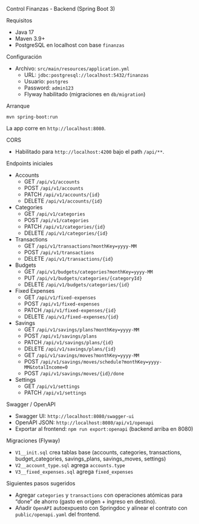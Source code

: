Control Finanzas - Backend (Spring Boot 3)

Requisitos
- Java 17
- Maven 3.9+
- PostgreSQL en localhost con base `finanzas`

Configuración
- Archivo: `src/main/resources/application.yml`
  - URL: `jdbc:postgresql://localhost:5432/finanzas`
  - Usuario: `postgres`
  - Password: `admin123`
  - Flyway habilitado (migraciones en `db/migration`)

Arranque
```
mvn spring-boot:run
```
La app corre en `http://localhost:8080`.

CORS
- Habilitado para `http://localhost:4200` bajo el path `/api/**`.

Endpoints iniciales
- Accounts
  - GET `/api/v1/accounts`
  - POST `/api/v1/accounts`
  - PATCH `/api/v1/accounts/{id}`
  - DELETE `/api/v1/accounts/{id}`
- Categories
  - GET `/api/v1/categories`
  - POST `/api/v1/categories`
  - PATCH `/api/v1/categories/{id}`
  - DELETE `/api/v1/categories/{id}`
- Transactions
  - GET `/api/v1/transactions?monthKey=yyyy-MM`
  - POST `/api/v1/transactions`
  - DELETE `/api/v1/transactions/{id}`
- Budgets
  - GET `/api/v1/budgets/categories?monthKey=yyyy-MM`
  - PUT `/api/v1/budgets/categories/{categoryId}`
  - DELETE `/api/v1/budgets/categories/{id}`
- Fixed Expenses
  - GET `/api/v1/fixed-expenses`
  - POST `/api/v1/fixed-expenses`
  - PATCH `/api/v1/fixed-expenses/{id}`
  - DELETE `/api/v1/fixed-expenses/{id}`
- Savings
  - GET `/api/v1/savings/plans?monthKey=yyyy-MM`
  - POST `/api/v1/savings/plans`
  - PATCH `/api/v1/savings/plans/{id}`
  - DELETE `/api/v1/savings/plans/{id}`
  - GET `/api/v1/savings/moves?monthKey=yyyy-MM`
  - POST `/api/v1/savings/moves/schedule?monthKey=yyyy-MM&totalIncome=0`
  - POST `/api/v1/savings/moves/{id}/done`
- Settings
  - GET `/api/v1/settings`
  - PATCH `/api/v1/settings`

Swagger / OpenAPI
- Swagger UI: `http://localhost:8080/swagger-ui`
- OpenAPI JSON: `http://localhost:8080/api/v1/openapi`
- Exportar al frontend: `npm run export:openapi` (backend arriba en 8080)

Migraciones (Flyway)
- `V1__init.sql` crea tablas base (accounts, categories, transactions, budget_categories, savings_plans, savings_moves, settings)
- `V2__account_type.sql` agrega `accounts.type`
- `V3__fixed_expenses.sql` agrega `fixed_expenses`

Siguientes pasos sugeridos
- Agregar `categories` y `transactions` con operaciones atómicas para “done” de ahorro (gasto en origen + ingreso en destino).
- Añadir `OpenAPI` autoexpuesto con Springdoc y alinear el contrato con `public/openapi.yaml` del frontend.
